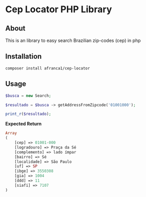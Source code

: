# Cep Locator PHP Library

## About

This is an library to easy search Brazilian zip-codes (cep) in php

## Installation

`composer install afranca1/cep-locator`

## Usage

```php
$busca = new Search;

$resultado = $busca -> getAddressFromZipcode('01001000');

print_r($resultado);
```

**Expected Return**

```php
Array
(
    [cep] => 01001-000
    [logradouro] => Praça da Sé
    [complemento] => lado ímpar
    [bairro] => Sé
    [localidade] => São Paulo
    [uf] => SP
    [ibge] => 3550308
    [gia] => 1004
    [ddd] => 11
    [siafi] => 7107
)
```